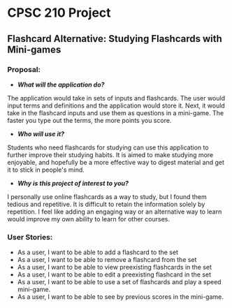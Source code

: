 # **CPSC 210 Project**

## Flashcard Alternative: Studying Flashcards with Mini-games

### Proposal:

- ***What will the application do?***

The application would take in sets of inputs and flashcards.
The user would input terms and definitions and the application would store it.
Next, it would take in the flashcard inputs and use them as questions in a mini-game.
The faster you type out the terms, the more points you score.

- ***Who will use it?***

Students who need flashcards for studying can use this application to further improve their studying habits.
It is aimed to make studying more enjoyable, and hopefully be a more effective way to digest material and get it to stick in people's mind.

- ***Why is this project of interest to you?***

I personally use online flashcards as a way to study, but I found them tedious and repetitive.
It is difficult to retain the information solely by repetition. 
I feel like adding an engaging way or an alternative way to learn would improve my own ability to learn for other courses.

### User Stories:

- As a user, I want to be able to add a flashcard to the set
- As a user, I want to be able to remove a flashcard from the set
- As a user, I want to be able to view preexisting flashcards in the set
- As a user, I want to be able to edit a preexisting flashcard in the set
- As a user, I want to be able to use a set of flashcards and play a speed mini-game.
- As a user, I want to be able to see by previous scores in the mini-game.
